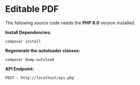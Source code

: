 # Editable PDF

The following source code needs the **PHP 8.0** version installed.

**Install Dependencies:**

    composer install

**Regenerate the autoloader classes:**

    composer dump-autoload

**API Endpoint:**

    POST - http://localhost/api.php